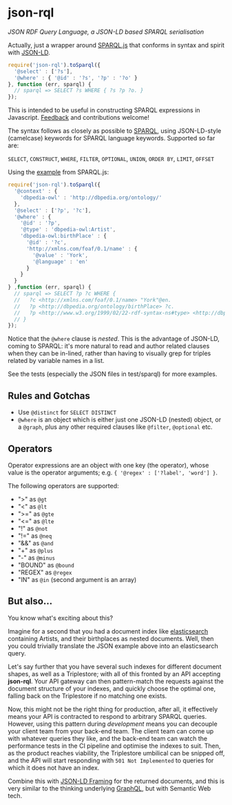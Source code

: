 # json-rql
_JSON RDF Query Language, a JSON-LD based SPARQL serialisation_

Actually, just a wrapper around [SPARQL.js](https://github.com/RubenVerborgh/SPARQL.js)
that conforms in syntax and spirit with [JSON-LD](http://json-ld.org/).

```javascript
require('json-rql').toSparql({
  '@select' : ['?s'],
  '@where' : { '@id' : '?s', '?p' : '?o' }
}, function (err, sparql) {
  // sparql => SELECT ?s WHERE { ?s ?p ?o. }
});
```

This is intended to be useful in constructing SPARQL expressions in Javascript.
[Feedback](https://github.com/gsvarovsky/json-rql/issues) and contributions welcome!

The syntax follows as closely as possible to [SPARQL](https://www.w3.org/TR/rdf-sparql-query), using
JSON-LD-style (camelcase) keywords for SPARQL language keywords. Supported so far are:

`SELECT`, `CONSTRUCT`, `WHERE`, `FILTER`, `OPTIONAL`, `UNION`, `ORDER BY`, `LIMIT`, `OFFSET`

Using the [example](https://www.npmjs.com/package/sparqljs#representation) from SPARQL.js:
```javascript
require('json-rql').toSparql({
  '@context' : {
    'dbpedia-owl' : 'http://dbpedia.org/ontology/'
  },
  '@select' : ['?p', '?c'],
  '@where' : {
    '@id' : '?p',
    '@type' : 'dbpedia-owl:Artist',
    'dbpedia-owl:birthPlace' : {
      '@id' : '?c',
      'http://xmlns.com/foaf/0.1/name' : {
        '@value' : 'York',
        '@language' : 'en'
      }
    }
  }
} ,function (err, sparql) {
  // sparql => SELECT ?p ?c WHERE {
  //   ?c <http://xmlns.com/foaf/0.1/name> "York"@en.
  //   ?p <http://dbpedia.org/ontology/birthPlace> ?c.
  //   ?p <http://www.w3.org/1999/02/22-rdf-syntax-ns#type> <http://dbpedia.org/ontology/Artist>.
  // }
});
```
Notice that the `@where` clause is _nested_. This is the advantage of JSON-LD, coming to SPARQL:
it's more natural to read and author related clauses when they can be in-lined, rather than having to
visually grep for triples related by variable names in a list.

See the tests (especially the JSON files in test/sparql) for more examples.

## Rules and Gotchas
* Use `@distinct` for `SELECT DISTINCT`
* `@where` is an object which is either just one JSON-LD (nested) object, or a `@graph`, plus any
other required clauses like `@filter`, `@optional` etc.

## Operators
Operator expressions are an object with one key (the operator), whose value is the operator arguments; e.g. `{ '@regex' : ['?label', 'word'] }`.

The following operators are supported:
* ">" as `@gt`
* "<" as `@lt`
* ">=" as `@gte`
* "<=" as `@lte`
* "!" as `@not`
* "!=" as `@neq`
* "&&" as `@and`
* "\+" as `@plus`
* "\-" as `@minus`
* "BOUND" as `@bound`
* "REGEX" as `@regex`
* "IN" as `@in` (second argument is an array)

## But also...
You know what's exciting about this?

Imagine for a second that you had a document index like [elasticsearch](https://www.elastic.co/products/elasticsearch) containing Artists, and their birthplaces as nested documents. Well, then you could trivially translate the JSON example above into an elasticsearch query.

Let's say further that you have several such indexes for different document shapes, as well as a Triplestore; with all of this fronted by an API accepting **json-rql**. Your API gateway can then pattern-match the requests against the document structure of your indexes, and quickly choose the optimal one, falling back on the Triplestore if no matching one exists.

Now, this might not be the right thing for production, after all, it effectively means your API is contracted to respond to arbitrary SPARQL queries. However, using this pattern during _development_ means you can decouple your client team from your back-end team. The client team can come up with whatever queries they like, and the back-end team can watch the performance tests in the CI pipeline and optimise the indexes to suit. Then, as the product reaches viability, the Triplestore umbilical can be snipped off, and the API will start responding with `501 Not Implemented` to queries for which it does not have an index.

Combine this with [JSON-LD Framing](http://json-ld.org/spec/latest/json-ld-framing/) for the returned documents, and this is very similar to the thinking underlying [GraphQL](http://graphql.org/), but with Semantic Web tech.
